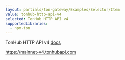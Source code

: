 ```yaml
---
layout: partials/ton-gateway/Examples/Selector/Item
value: tonhub-http-api-v4
selected: TonHub HTTP API v4
supportedLibraries:
  - npm-ton
---
```


TonHub HTTP API v4 [docs](https://github.com/ton-community/ton-api-v4)

https://mainnet-v4.tonhubapi.com


